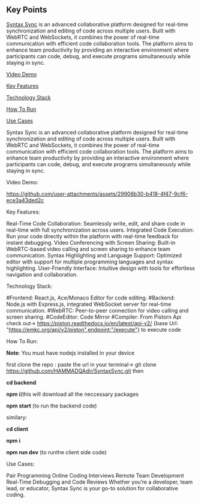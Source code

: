 ## Key Points

[Syntax Sync](#syntax-sync) is an advanced collaborative platform designed for real-time synchronization and editing of code across multiple users. Built with WebRTC and WebSockets, it combines the power of real-time communication with efficient code collaboration tools. The platform aims to enhance team productivity by providing an interactive environment where participants can code, debug, and execute programs simultaneously while staying in sync.

[Video Demo](#video-demo)

[Key Features](#key-features)

[Technology Stack](#technology-stack)

[How To Run](#how-to-run)

[Use Cases](#use-cases)


Syntax Sync is an advanced collaborative platform designed for real-time synchronization and editing of code across multiple users. Built with WebRTC and WebSockets, it combines the power of real-time communication with efficient code collaboration tools. The platform aims to enhance team productivity by providing an interactive environment where participants can code, debug, and execute programs simultaneously while staying in sync.


Video Demo:

https://github.com/user-attachments/assets/29906b30-b418-4f47-9cf6-ece3a43ded2c


Key Features:

Real-Time Code Collaboration: Seamlessly write, edit, and share code in real-time with full synchronization across users.
Integrated Code Execution: Run your code directly within the platform with real-time feedback for instant debugging.
Video Conferencing with Screen Sharing: Built-in WebRTC-based video calling and screen sharing to enhance team communication.
Syntax Highlighting and Language Support: Optimized editor with support for multiple programming languages and syntax highlighting.
User-Friendly Interface: Intuitive design with tools for effortless navigation and collaboration.


Technology Stack:

#Frontend: React.js, Ace/Monaco Editor for code editing.
#Backend: Node.js with Express.js, integrated WebSocket server for real-time communication.
#WebRTC: Peer-to-peer connection for video calling and screen sharing.
#CodeEditor: Code Mirror
#Compiler: From Pistorn Api check out-> https://piston.readthedocs.io/en/latest/api-v2/
{base Url: "https://emkc.org/api/v2/piston",endpoint:"/execute"} to execute code

How To Run:

**Note**: You must have nodejs installed in your device

first clone the repo : paste the url in your terminal-> git clone https://github.com/HAMMADQAdir/SyntaxSync.git
then 

**cd backend** 

**npm i**(this will download all the neccessary packages

**npm start** (to run the backend code)

similary:

**cd client**

**npm i**

**npm run dev** (to runthe client side code)



Use Cases:

Pair Programming
Online Coding Interviews
Remote Team Development
Real-Time Debugging and Code Reviews
Whether you’re a developer, team lead, or educator, Syntax Sync is your go-to solution for collaborative coding.

